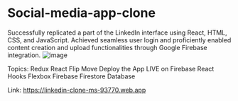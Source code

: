 # Social-media-app-clone
Successfully replicated a part of the LinkedIn interface using React, HTML, CSS, and JavaScript. Achieved seamless user login and proficiently enabled content creation and upload functionalities through Google Firebase integration. ![image](https://github.com/Msam1997/Social-media-app-clone/assets/82466235/b586de76-e2f4-4fb4-983a-987ffd264607)

Topics:
Redux
React Flip Move
Deploy the App LIVE on Firebase
React Hooks
Flexbox
Firebase Firestore Database

Link: https://linkedin-clone-ms-93770.web.app
